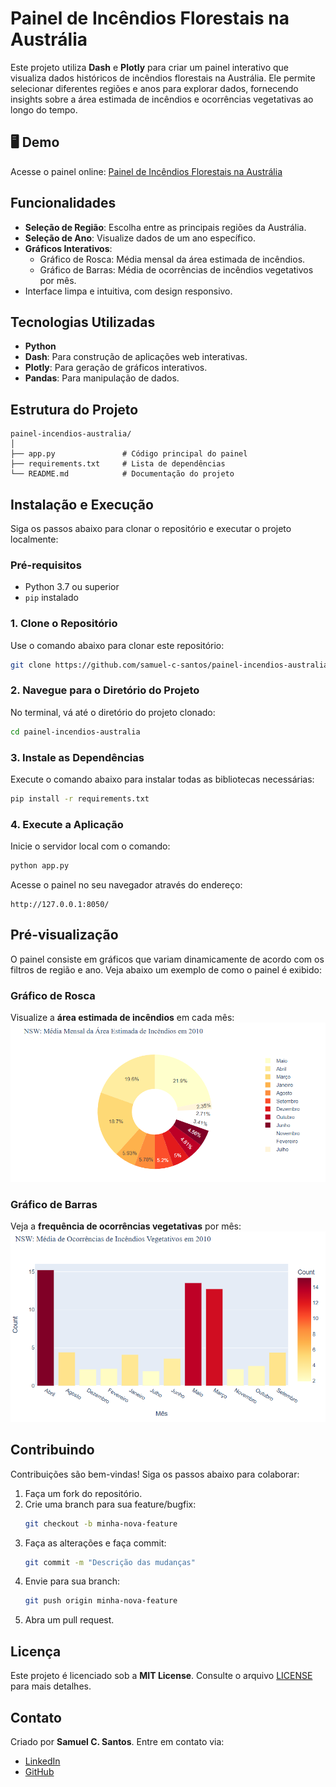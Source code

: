 # Painel de Incêndios Florestais na Austrália

Este projeto utiliza **Dash** e **Plotly** para criar um painel interativo que visualiza dados históricos de incêndios florestais na Austrália. Ele permite selecionar diferentes regiões e anos para explorar dados, fornecendo insights sobre a área estimada de incêndios e ocorrências vegetativas ao longo do tempo.

## 🖥️ Demo
Acesse o painel online: [Painel de Incêndios Florestais na Austrália](https://painel-incendios-australia.onrender.com)

## Funcionalidades
- **Seleção de Região**: Escolha entre as principais regiões da Austrália.
- **Seleção de Ano**: Visualize dados de um ano específico.
- **Gráficos Interativos**:
  - Gráfico de Rosca: Média mensal da área estimada de incêndios.
  - Gráfico de Barras: Média de ocorrências de incêndios vegetativos por mês.
- Interface limpa e intuitiva, com design responsivo.

## Tecnologias Utilizadas
- **Python**
- **Dash**: Para construção de aplicações web interativas.
- **Plotly**: Para geração de gráficos interativos.
- **Pandas**: Para manipulação de dados.

## Estrutura do Projeto
```plaintext
painel-incendios-australia/
│
├── app.py               # Código principal do painel
├── requirements.txt     # Lista de dependências
└── README.md            # Documentação do projeto
```

## Instalação e Execução

Siga os passos abaixo para clonar o repositório e executar o projeto localmente:

### Pré-requisitos
- Python 3.7 ou superior
- `pip` instalado

### 1. Clone o Repositório
Use o comando abaixo para clonar este repositório:
```bash
git clone https://github.com/samuel-c-santos/painel-incendios-australia.git
```

### 2. Navegue para o Diretório do Projeto
No terminal, vá até o diretório do projeto clonado:
```bash
cd painel-incendios-australia
```

### 3. Instale as Dependências
Execute o comando abaixo para instalar todas as bibliotecas necessárias:
```bash
pip install -r requirements.txt
```

### 4. Execute a Aplicação
Inicie o servidor local com o comando:
```bash
python app.py
```

Acesse o painel no seu navegador através do endereço:
```
http://127.0.0.1:8050/
```

## Pré-visualização
O painel consiste em gráficos que variam dinamicamente de acordo com os filtros de região e ano. Veja abaixo um exemplo de como o painel é exibido:

### Gráfico de Rosca
Visualize a **área estimada de incêndios** em cada mês:
![Gráfico de Rosca](https://github.com/samuel-c-santos/painel-incendios-australia/blob/main/grafico_rosca.png?raw=true)

### Gráfico de Barras
Veja a **frequência de ocorrências vegetativas** por mês:
![Gráfico de Barras](https://github.com/samuel-c-santos/painel-incendios-australia/blob/main/grafico_barras.png?raw=true)

## Contribuindo
Contribuições são bem-vindas! Siga os passos abaixo para colaborar:
1. Faça um fork do repositório.
2. Crie uma branch para sua feature/bugfix:
   ```bash
   git checkout -b minha-nova-feature
   ```
3. Faça as alterações e faça commit:
   ```bash
   git commit -m "Descrição das mudanças"
   ```
4. Envie para sua branch:
   ```bash
   git push origin minha-nova-feature
   ```
5. Abra um pull request.

## Licença
Este projeto é licenciado sob a **MIT License**. Consulte o arquivo [LICENSE](LICENSE) para mais detalhes.

## Contato
Criado por **Samuel C. Santos**. Entre em contato via:
- [LinkedIn](https://www.linkedin.com/in/samuelsanto-amb/)
- [GitHub](https://github.com/samuel-c-santos)
```
